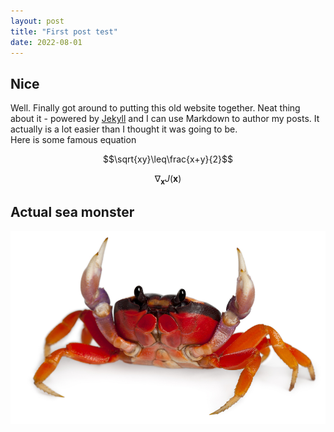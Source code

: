 ```yaml
---
layout: post
title: "First post test"
date: 2022-08-01
---
```


## Nice
Well. Finally got around to putting this old website together. Neat thing about it - powered by [Jekyll](http://jekyllrb.com) and I can use Markdown to author my posts. It actually is a lot easier than I thought it was going to be.  
Here is some famous equation 

$$\sqrt{xy}\leq\frac{x+y}{2}$$

$$\nabla_\boldsymbol{x} J(\boldsymbol{x})$$

## Actual sea monster

![crab](/docs/assets/landcrab_85460941.jpg)

